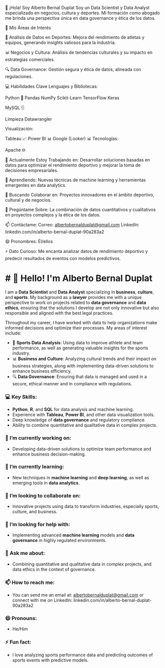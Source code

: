 
👋 ¡Hola! Soy Alberto Bernal Duplat
Soy un Data Scientist y Data Analyst especializado en negocios, cultura y deportes. Mi formación como abogado me brinda una perspectiva única en data governance y ética de los datos.

🌟 Mis Áreas de Interés

🏅 Análisis de Datos en Deportes: Mejora del rendimiento de atletas y equipos, generando insights valiosos para la industria.

📊 Negocios y Cultura: Análisis de tendencias culturales y su impacto en estrategias comerciales.

🔍 Data Governance: Gestión segura y ética de datos, alineada con regulaciones.

💻 Habilidades Clave
Lenguajes y Bibliotecas:

Python 🐍
Pandas
NumPy
Scikit-Learn
TensorFlow
Keras

MySQL 🗄️

Limpieza 
Datawrangler 

Visualización:

Tableau 📈
Power BI 📊
Google (Looker) 📊
Tecnologías:

Apache 🌐


🔭 Actualmente Estoy Trabajando en:
Desarrollar soluciones basadas en datos para optimizar el rendimiento deportivo y mejorar la toma de decisiones empresariales.

🌱 Aprendiendo:
Nuevas técnicas de machine learning y herramientas emergentes en data analytics.

🤝 Buscando Colaborar en:
Proyectos innovadores en el ámbito deportivo, cultural y de negocios.

🤔 Pregúntame Sobre:
La combinación de datos cuantitativos y cualitativos en proyectos complejos y la ética de los datos.

📫 Contáctame:
Correo: albertobernalduplat@gmail.com
LinkedIn: linkedin.com/in/alberto-bernal-duplat-90a283a2

😄 Pronombres:
Él/ellos

⚡ Dato Curioso:
Me encanta analizar datos de rendimiento deportivo y predecir resultados de eventos con modelos predictivos.




# # 👋 Hello! I'm **Alberto Bernal Duplat**

I am a **Data Scientist** and **Data Analyst** specializing in **business**, **culture**, and **sports**. My background as a **lawyer** provides me with a unique perspective to work on projects related to **data governance** and **data ethics**, ensuring that the solutions I develop are not only innovative but also responsible and aligned with the best legal practices.

Throughout my career, I have worked with data to help organizations make informed decisions and optimize their processes. My areas of interest include:

- 🏅 **Sports Data Analysis**: Using data to improve athlete and team performance, as well as generating valuable insights for the sports industry.
- 📊 **Business and Culture**: Analyzing cultural trends and their impact on business strategies, along with implementing data-driven solutions to enhance business efficiency.
- 🔍 **Data Governance**: Ensuring that data is managed and used in a secure, ethical manner and in compliance with regulations.

### 💻 **Key Skills:**
- **Python**, **R**, and **SQL** for data analysis and machine learning.
- Experience with **Tableau**, **Power BI**, and other data visualization tools.
- Deep knowledge of **data governance** and regulatory compliance.
- Ability to combine quantitative and qualitative data in complex projects.

### 🔭 **I’m currently working on:**
- Developing data-driven solutions to optimize team performance and enhance business decision-making.

### 🌱 **I’m currently learning:**
- New techniques in **machine learning** and **deep learning**, as well as emerging tools in **data analytics**.

### 👯 **I’m looking to collaborate on:**
- Innovative projects using data to transform industries, especially sports, culture, and business.

### 🤔 **I’m looking for help with:**
- Implementing advanced **machine learning** models and **data governance** in highly regulated environments.

### 💬 **Ask me about:**
- Combining quantitative and qualitative data in complex projects, and data ethics in the context of governance.

### 📫 **How to reach me:**
- You can send me an email at: albertobernalduplat@gmail.com or connect with me on LinkedIn: linkedin.com/in/alberto-bernal-duplat-90a283a2

### 😄 **Pronouns:**
- He/Him

### ⚡ **Fun fact:**
- I love analyzing sports performance data and predicting outcomes of sports events with predictive models.


<!--
**albertobd2024/albertobd2024** is a ✨ _special_ ✨ repository because its `README.md` (this file) appears on your GitHub profile.

Here are some ideas to get you started:

- 🔭 I’m currently working on ...
- 🌱 I’m currently learning ...
- 👯 I’m looking to collaborate on ...
- 🤔 I’m looking for help with ...
- 💬 Ask me about ...
- 📫 How to reach me: ...
- 😄 Pronouns: ...
- ⚡ Fun fact: ...
-->
